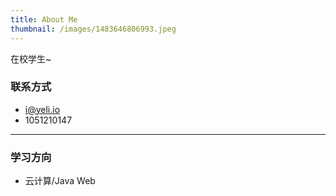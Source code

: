 ```yaml
---
title: About Me
thumbnail: /images/1483646806993.jpeg
---
```


在校学生~

### 联系方式
- <i class="fas fa-at"></i> i@yeli.io
- <i class="fab fa-qq"></i> 1051210147
--- 

### 学习方向
- 云计算/Java Web
